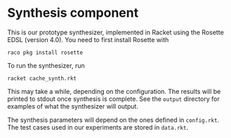 # Synthesis component

This is our prototype synthesizer, implemented in Racket using the Rosette EDSL
(version 4.0). You need to first install Rosette with

```
raco pkg install rosette
```

To run the synthesizer, run

```
racket cache_synth.rkt
```

This may take a while, depending on the configuration. The results will be
printed to stdout once synthesis is complete. See the `output` directory for
examples of what the synthesizer will output.

The synthesis parameters will depend on the ones defined in `config.rkt`. The
test cases used in our experiments are stored in `data.rkt`.
